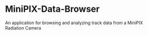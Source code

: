 # MiniPIX-Data-Browser
An application for browsing and analyzing track data from a MiniPIX Radiation Camera
